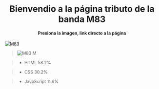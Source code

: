 # <center>Bienvendio a la página tributo de la banda M83</center>

#### <center>Presiona la imagen, link directo a la página</center>

<a href="https://ritspunterprise.github.io/m83_tribute/" target="_blank" title="Tributo M83"><img src="https://user-images.githubusercontent.com/106701595/200143451-1a96cb22-8509-4fb9-a1a7-a44ba2aa6750.JPG" alt="M83"/></a>

> ![M83 M](https://user-images.githubusercontent.com/106701595/200143939-869e7340-3f1c-4fcc-a738-7960aa288f46.jpeg)

> - HTML 58.2%

> - CSS 30.2%

> - JavaScript 11.6%
